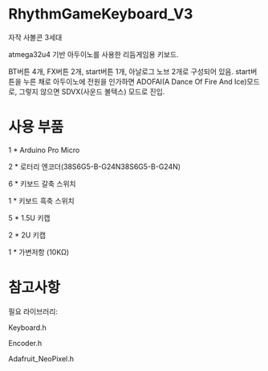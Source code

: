 # RhythmGameKeyboard_V3
자작 사볼콘 3세대

atmega32u4 기반 아두이노를 사용한 리듬게임용 키보드.

BT버튼 4개, FX버튼 2개, start버튼 1개, 아날로그 노브 2개로 구성되어 있음.
start버튼을 누른 채로 아두이노에 전원을 인가하면 ADOFAI(A Dance Of Fire And Ice)모드로, 그렇지 않으면 SDVX(사운드 볼텍스) 모드로 진입.

# 사용 부품
1 * Arduino Pro Micro

2 * 로터리 엔코더(38S6G5-B-G24N38S6G5-B-G24N)

6 * 키보드 갈축 스위치

1 * 키보드 흑축 스위치

5 * 1.5U 키캡

2 * 2U 키캡

1 * 가변저항 (10KΩ)

# 참고사항
필요 라이브러리:

Keyboard.h

Encoder.h

Adafruit_NeoPixel.h
